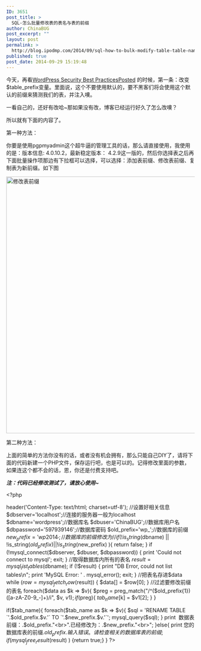 ```yaml
---
ID: 3651
post_title: >
  SQL-怎么批量修改表的表名与表的前缀
author: ChinaBUG
post_excerpt: ""
layout: post
permalink: >
  http://blog.ipodmp.com/2014/09/sql-how-to-bulk-modify-table-table-name-and-table-prefix.html
published: true
post_date: 2014-09-29 15:19:48
---
```

今天，再看<a href="http://www.josiahcole.com/2012/03/04/wordpress-security-best-practices/">WordPress Security Best PracticesPosted</a> 的时候，第一条：改变$table_prefix变量。里面说，这个不要使用默认的，要不黑客们将会使用这个默认的前缀来猜测我们的表，并注入噢。

一看自己的，还好有改哈~那如果没有改，博客已经运行好久了怎么改噢？

所以就有下面的内容了。

第一种方法：

你要是使用pgpmyadmin这个超牛逼的管理工具的话，那么请直接使用，我使用的是：版本信息: 4.0.10.2，最新稳定版本： 4.2.9这一版的，然后你选择表之后再下面批量操作项那边有下拉框可以选择，可以选择：添加表前缀、修改表前缀、复制表为新前缀。如下图

<a href="http://blog.ipodmp.com/wp-content/uploads/2014/09/rename_db.jpg"><img class="alignnone size-full wp-image-3655" src="http://blog.ipodmp.com/wp-content/uploads/2014/09/rename_db.jpg" alt="修改表前缀" width="608" height="687" /></a>

第二种方法：

上面的简单的方法你没有的话，或者没有机会拥有，那么只能自己DIY了，请将下面的代码新建一个PHP文件，保存运行吧，也是可以的。记得修改里面的参数，如果连这个都不会的话，恩，你还是付费支持吧。

<strong><em>注：代码已经修改测试了，请放心使用~</em></strong>

&lt;?php

header('Content-Type: text/html; charset=utf-8');
//设置好相关信息
$dbserver='localhost';//连接的服务器一般为localhost
$dbname='wordpress';//数据库名
$dbuser='ChinaBUG';//数据库用户名
$dbpassword='597939146';//数据库密码
$old_prefix='wp_';//数据库的前缀
$new_prefix='wp2014_';//数据库的前缀修改为
//
if (!is_string($dbname) || !is_string($old_prefix)|| !is_string($new_prefix) ){
return false;
}
if (!mysql_connect($dbserver, $dbuser, $dbpassword)) {
print 'Could not connect to mysql';
exit;
}
//取得数据库内所有的表名
$result = mysql_list_tables($dbname);
if (!$result) {
print "DB Error, could not list tables\n";
print 'MySQL Error: ' . mysql_error();
exit;
}
//把表名存进$data
while ($row = mysql_fetch_row($result)) {
$data[] = $row[0];
}
//过滤要修改前缀的表名
foreach($data as $k =&gt; $v){
$preg = preg_match("/^($old_prefix{1})([a-zA-Z0-9_-]+)/i", $v, $v1);
if($preg){
$tab_name[$k] = $v1[2];
}
}

if($tab_name){
foreach($tab_name as $k =&gt; $v){
$sql = 'RENAME TABLE `'.$old_prefix.$v.'` TO `'.$new_prefix.$v.'`';
mysql_query($sql);
}
print  数据表前缀：.$old_prefix."&lt;br&gt;".已经修改为：.$new_prefix."&lt;br&gt;";
}else{
print 您的数据库表的前缀.$old_prefix.输入错误。请检查相关的数据库表的前缀;
if ( mysql_free_result($result) ) {return true;}
}
?&gt;